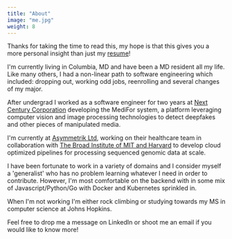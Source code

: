 ```yaml
---
title: "About"
image: "me.jpg"
weight: 8
---
```


Thanks for taking the time to read this, my hope is that this gives you a more personal insight than just my [resume](Resume-Spring22.pdf)!

I'm currently living in Columbia, MD and have been a MD resident all my life. Like many others, I had a non-linear path to software engineering which included: dropping out, working odd jobs, reenrolling and several changes of my major.

After undergrad I worked as a software engineer for two years at [Next Century Corporation](https://www.baltimoresun.com/business/bs-bz-tw-midsize-one-20191206-irc4cpw75zdkdjvbf2t6qidmwq-story.html) developing the MediFor system, a platform leveraging computer vision and image processing technologies to detect deepfakes and other pieces of manipulated media.

I'm currently at [Asymmetrik Ltd](https://asymmetrik.com/), working on their healthcare team in collaboration with [The Broad Institute of MIT and Harvard](https://www.broadinstitute.org/) to develop cloud optimized pipelines for processing sequenced genomic data at scale.

I have been fortunate to work in a variety of domains and I consider myself a 'generalist' who has no problem learning whatever I need in order to contribute. However, I'm most comfortable on the backend with in some mix of Javascript/Python/Go with Docker and Kubernetes sprinkled in.

When I'm not working I'm either rock climbing or studying towards my MS in computer science at Johns Hopkins.

Feel free to drop me a message on LinkedIn or shoot me an email if you would like to know more!

